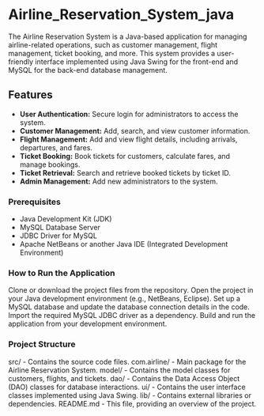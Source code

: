 # Airline_Reservation_System_java

The Airline Reservation System is a Java-based application for managing airline-related operations, such as customer management, flight management, ticket booking, and more. This system provides a user-friendly interface implemented using Java Swing for the front-end and MySQL for the back-end database management.

## Features

- **User Authentication:** Secure login for administrators to access the system.
- **Customer Management:** Add, search, and view customer information.
- **Flight Management:** Add and view flight details, including arrivals, departures, and fares.
- **Ticket Booking:** Book tickets for customers, calculate fares, and manage bookings.
- **Ticket Retrieval:** Search and retrieve booked tickets by ticket ID.
- **Admin Management:** Add new administrators to the system.

### Prerequisites

- Java Development Kit (JDK)
- MySQL Database Server
- JDBC Driver for MySQL
- Apache NetBeans or another Java IDE (Integrated Development Environment)

### How to Run the Application
Clone or download the project files from the repository.
Open the project in your Java development environment (e.g., NetBeans, Eclipse).
Set up a MySQL database and update the database connection details in the code.
Import the required MySQL JDBC driver as a dependency.
Build and run the application from your development environment.

### Project Structure
src/ - Contains the source code files.
com.airline/ - Main package for the Airline Reservation System.
model/ - Contains the model classes for customers, flights, and tickets.
dao/ - Contains the Data Access Object (DAO) classes for database interactions.
ui/ - Contains the user interface classes implemented using Java Swing.
lib/ - Contains external libraries or dependencies.
README.md - This file, providing an overview of the project.
